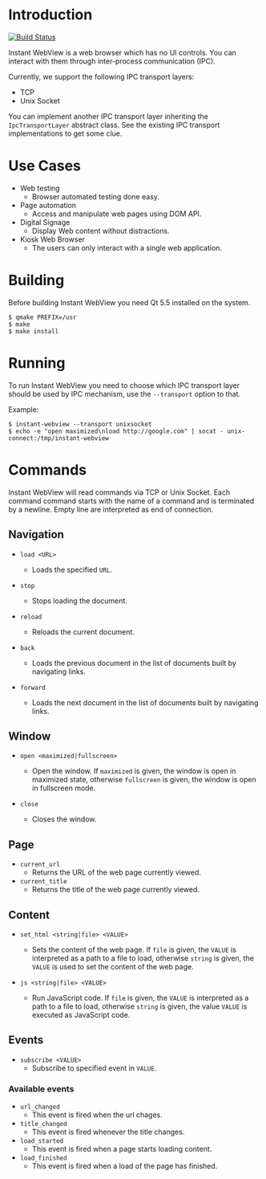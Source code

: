 # Introduction

[![Build Status](https://travis-ci.org/gustavosbarreto/instant-webview.svg?branch=master)](https://travis-ci.org/gustavosbarreto/instant-webview)

Instant WebView is a web browser which has no UI controls. You can interact with
them through inter-process communication (IPC).

Currently, we support the following IPC transport layers:

* TCP
* Unix Socket

You can implement another IPC transport layer inheriting the
`IpcTransportLayer` abstract class. See the existing IPC transport
implementations to get some clue.

# Use Cases

* Web testing
  - Browser automated testing done easy.
* Page automation
  - Access and manipulate web pages using DOM API.
* Digital Signage
  - Display Web content without distractions.
* Kiosk Web Browser
  - The users can only interact with a single web application.

# Building

Before building Instant WebView you need Qt 5.5 installed on the system.

```
$ qmake PREFIX=/usr
$ make
$ make install
```

# Running

To run Instant WebView you need to choose which IPC transport layer should be used
by IPC mechanism, use the `--transport` option to that.

Example:

```
$ instant-webview --transport unixsocket
$ echo -e "open maximized\nload http://google.com" | socat - unix-connect:/tmp/instant-webview
```

# Commands

Instant WebView will read commands via TCP or Unix Socket. Each command command starts
with the name of a command and is terminated by a newline. Empty line are interpreted
as end of connection.

## Navigation

* `load <URL>`
  - Loads the specified `URL`.

* `stop`
  - Stops loading the document.

* `reload`
  - Reloads the current document.

* `back`
  - Loads the previous document in the list of documents built by navigating links.

* `forward`
  - Loads the next document in the list of documents built by navigating links.

## Window

* `open <maximized|fullscreen>`
  - Open the window. If `maximized` is given, the window is open in maximized
    state, otherwise `fullscreen` is given, the window is open in fullscreen mode.

* `close`
  - Closes the window.

## Page

* `current_url`
  - Returns the URL of the web page currently viewed.
* `current_title`
  - Returns the title of the web page currently viewed.

## Content

* `set_html <string|file> <VALUE>`
  - Sets the content of the web page. If `file` is given, the `VALUE`
    is interpreted as a path to a file to load, otherwise `string` is given,
    the `VALUE` is used to set the content of the web page.

* `js <string|file> <VALUE>`
  - Run JavaScript code. If `file` is given, the `VALUE` is interpreted as
    a path to a file to load, otherwise `string` is given, the value `VALUE`
    is executed as JavaScript code.

## Events

* `subscribe <VALUE>`
  - Subscribe to specified event in `VALUE`.

### Available events

* `url_changed`
  - This event is fired when the url chages.
* `title_changed`
  - This event is fired whenever the title changes.
* `load_started`
  - This event is fired when a page starts loading content.
* `load_finished`
  - This event is fired when a load of the page has finished.
